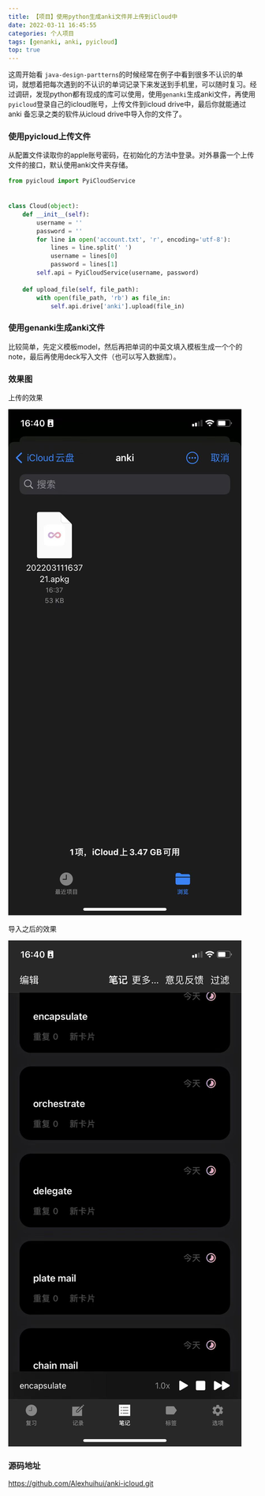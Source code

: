 ```yaml
---
title: 【项目】使用python生成anki文件并上传到iCloud中
date: 2022-03-11 16:45:55
categories: 个人项目
tags: [genanki, anki, pyicloud]
top: true
---
```


这周开始看 `java-design-partterns`的时候经常在例子中看到很多不认识的单词，就想着把每次遇到的不认识的单词记录下来发送到手机里，可以随时复习。经过调研，发现python都有现成的库可以使用，使用`genanki`生成anki文件，再使用`pyicloud`登录自己的icloud账号，上传文件到icloud drive中，最后你就能通过anki 备忘录之类的软件从icloud drive中导入你的文件了。

<!-- more --> 

### 使用pyicloud上传文件

从配置文件读取你的apple账号密码，在初始化的方法中登录。对外暴露一个上传文件的接口，默认使用anki文件夹存储。

```python
from pyicloud import PyiCloudService


class Cloud(object):
    def __init__(self):
        username = ''
        password = ''
        for line in open('account.txt', 'r', encoding='utf-8'):
            lines = line.split(' ')
            username = lines[0]
            password = lines[1]
        self.api = PyiCloudService(username, password)
        
    def upload_file(self, file_path):
        with open(file_path, 'rb') as file_in:
            self.api.drive['anki'].upload(file_in)
```



### 使用genanki生成anki文件

比较简单，先定义模板model，然后再把单词的中英文填入模板生成一个个的note，最后再使用deck写入文件（也可以写入数据库）。

### 效果图

上传的效果

![](https://raw.githubusercontent.com/Alexhuihui/photo/main/ea1031963c18781be9686d2a3efe0e4.jpg)

导入之后的效果

![](https://raw.githubusercontent.com/Alexhuihui/photo/main/62ce72db22fb8cfd06561bafe9f056f.jpg)

### 源码地址

https://github.com/Alexhuihui/anki-icloud.git

